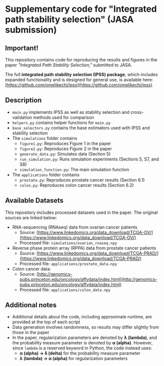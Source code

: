 # **Supplementary code for "Integrated path stability selection" (JASA submission)**

## **Important!**  
This repository contains code for reproducing the results and figures in the paper *"Integrated Path Stability Selection,"* submitted to JASA.  

The full **integrated path stability selection (IPSS) package**, which includes expanded functionality and is designed for general use, is 
available here: [https://github.com/omelikechi/ipss](https://github.com/omelikechi/ipss)

## **Description**
- `main.py` implements IPSS as well as stability selection and cross-validation methods used for comparison 
- `helpers.py` contains helper functions for `main.py`
- `base_selectors.py` contains the base estimators used with IPSS and stability selection
- The `simulations` folder contains
	- `figure1.py`: Reproduces Figure 1 in the paper
	- `figure2.py`: Reproduces Figure 2 in the paper
	- `generate_data.py`: Simulates data (Section 5)
	- `run_simulation.py`: Runs simulation experiments (Sections 5, S7, and S8)
	- `simulation_function.py`: The main simulation function
- The `applications` folder contains
	- `prostate.py`: Reproduces prostate cancer results (Section 6.1)
	- `colon.py`: Reproduces colon cancer results (Section 6.2)

## **Available Datasets**
This repository includes processed datasets used in the paper. The original sources are linked below:
- RNA-sequencing (RNAseq) data from ovarian cancer patients
	- Source: [https://www.linkedomics.org/data_download/TCGA-OV/](https://www.linkedomics.org/data_download/TCGA-OV/)
	- Processed file: `simulations/ovarian_rnaseq.npy`
- Reverse phase protein array (RPPA) data from prostate cancer patients 
	- Source: [https://www.linkedomics.org/data_download/TCGA-PRAD/](https://www.linkedomics.org/data_download/TCGA-PRAD/) 
	- Processed file: `applications/prostate_data.npy`
- Colon cancer data:
	- Source: [http://genomics-pubs.princeton.edu/oncology/affydata/index.html](http://genomics-pubs.princeton.edu/oncology/affydata/index.html) 
	- Processed file: `applications/colon_data.npy`

## **Additional notes**
- Additional details about the code, including approximate runtime, are provided at the top of each script
- Data generation involves randomness, so results may differ slightly from those in the paper
- In the paper, regularization parameters are denoted by **λ (lambda)**, and the probability measure parameter is denoted by **α (alpha)**. However, since `lambda` is a reserved keyword in Python, the code instead uses:
  - **α (alpha) → δ (delta)** for the probability measure parameter 
  - **λ (lambda) → α (alpha)** for regularization parameters 




